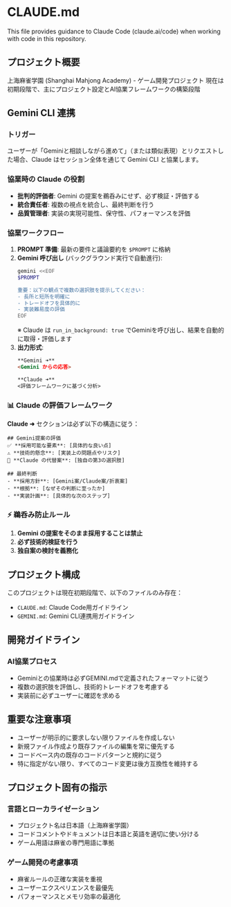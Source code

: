# CLAUDE.md

This file provides guidance to Claude Code (claude.ai/code) when working with code in this repository.

## プロジェクト概要

上海麻雀学園 (Shanghai Mahjong Academy) - ゲーム開発プロジェクト
現在は初期段階で、主にプロジェクト設定とAI協業フレームワークの構築段階

## Gemini CLI 連携

### トリガー
ユーザーが「Geminiと相談しながら進めて」（または類似表現）とリクエストした場合、Claude はセッション全体を通じて Gemini CLI と協業します。

### 協業時の Claude の役割
- **批判的評価者**: Gemini の提案を鵜呑みにせず、必ず検証・評価する
- **統合責任者**: 複数の視点を統合し、最終判断を行う
- **品質管理者**: 実装の実現可能性、保守性、パフォーマンスを評価

### 協業ワークフロー
1. **PROMPT 準備**: 最新の要件と議論要約を `$PROMPT` に格納
2. **Gemini 呼び出し** (バックグラウンド実行で自動進行):
   ```bash
   gemini <<EOF
   $PROMPT
   
   重要：以下の観点で複数の選択肢を提示してください：
   - 長所と短所を明確に
   - トレードオフを具体的に
   - 実装難易度の評価
   EOF
   ```
   ※ Claude は `run_in_background: true` でGeminiを呼び出し、結果を自動的に取得・評価します
3. **出力形式**:
   ```md
   **Gemini ➜**
   <Gemini からの応答>

   **Claude ➜**
   <評価フレームワークに基づく分析>
   ```

### 📊 Claude の評価フレームワーク
**Claude ➜** セクションは必ず以下の構造に従う：

```
## Gemini提案の評価
✅ **採用可能な要素**: [具体的な良い点]
⚠️ **技術的懸念**: [実装上の問題点やリスク]
🔄 **Claude の代替案**: [独自の第3の選択肢]

## 最終判断
- **採用方針**: [Gemini案/Claude案/折衷案]
- **根拠**: [なぜその判断に至ったか]
- **実装計画**: [具体的な次のステップ]
```

### ⚡ 鵜呑み防止ルール
1. **Gemini の提案をそのまま採用することは禁止**
2. **必ず技術的検証を行う**
3. **独自案の検討を義務化**

## プロジェクト構成

このプロジェクトは現在初期段階で、以下のファイルのみ存在：
- `CLAUDE.md`: Claude Code用ガイドライン
- `GEMINI.md`: Gemini CLI連携用ガイドライン

## 開発ガイドライン

### AI協業プロセス
- Geminiとの協業時は必ずGEMINI.mdで定義されたフォーマットに従う
- 複数の選択肢を評価し、技術的トレードオフを考慮する
- 実装前に必ずユーザーに確認を求める

## 重要な注意事項

- ユーザーが明示的に要求しない限りファイルを作成しない
- 新規ファイル作成より既存ファイルの編集を常に優先する
- コードベース内の既存のコードパターンと規約に従う
- 特に指定がない限り、すべてのコード変更は後方互換性を維持する

## プロジェクト固有の指示

### 言語とローカライゼーション
- プロジェクト名は日本語（上海麻雀学園）
- コードコメントやドキュメントは日本語と英語を適切に使い分ける
- ゲーム用語は麻雀の専門用語に準拠

### ゲーム開発の考慮事項
- 麻雀ルールの正確な実装を重視
- ユーザーエクスペリエンスを最優先
- パフォーマンスとメモリ効率の最適化